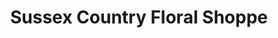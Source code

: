 ---
title: "Sussex Country Floral Shoppe"
url: /sussex/sussex-country-floral-shoppe/
shop: Blumen
---